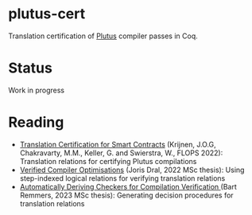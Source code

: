# plutus-cert

Translation certification of [Plutus](https://github.com/input-output-hk/plutus) compiler passes in Coq.

# Status
Work in progress

# Reading

* [Translation Certification for Smart Contracts](https://arxiv.org/pdf/2201.04919.pdf) (Krijnen, J.O.G, Chakravarty, M.M., Keller, G. and Swierstra, W., FLOPS 2022): Translation relations for certifying Plutus compilations
* [Verified Compiler Optimisations](https://studenttheses.uu.nl/handle/20.500.12932/446) (Joris Dral, 2022 MSc thesis): Using step-indexed logical relations for verifying translation relations
* [Automatically Deriving Checkers for Compilation Verification ](https://studenttheses.uu.nl/handle/20.500.12932/43855) (Bart Remmers, 2023 MSc thesis): Generating decision procedures for translation relations
